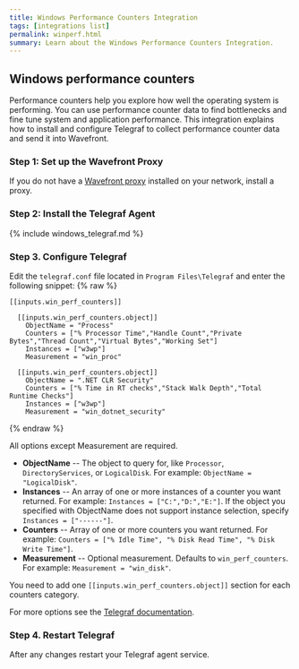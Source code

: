 ```yaml
---
title: Windows Performance Counters Integration
tags: [integrations list]
permalink: winperf.html
summary: Learn about the Windows Performance Counters Integration.
---
```

## Windows performance counters

Performance counters help you explore how well the operating system is performing. You can use performance counter data to find bottlenecks and fine tune system and application performance. This integration explains how to install and configure Telegraf to collect performance counter data and send it into Wavefront.

### Step 1: Set up the Wavefront Proxy

If you do not have a [Wavefront proxy](https://docs.wavefront.com/proxies.html) installed on your network, install a proxy.

### Step 2: Install the Telegraf Agent

{% include windows_telegraf.md %}

### Step 3. Configure Telegraf

Edit the `telegraf.conf` file located in `Program Files\Telegraf` and enter the following snippet:{% raw %}
```
[[inputs.win_perf_counters]]

  [[inputs.win_perf_counters.object]]
    ObjectName = "Process"
    Counters = ["% Processor Time","Handle Count","Private Bytes","Thread Count","Virtual Bytes","Working Set"]
    Instances = ["w3wp"]
    Measurement = "win_proc"
    
  [[inputs.win_perf_counters.object]]
    ObjectName = ".NET CLR Security"
    Counters = ["% Time in RT checks","Stack Walk Depth","Total Runtime Checks"]
    Instances = ["w3wp"]
    Measurement = "win_dotnet_security"

```
{% endraw %}

All options except Measurement are required. 


- **ObjectName** -- The object to query for, like `Processor`, `DirectoryServices`, or `LogicalDisk`. For example: `ObjectName = "LogicalDisk"`.
- **Instances** -- An array of one or more instances of a counter you want returned. For example: `Instances = ["C:","D:","E:"]`. If the object you specified with ObjectName does not support instance selection, specify  `Instances = ["------"]`.
- **Counters** -- Array of one or more counters you want returned. For example: `Counters = ["% Idle Time", "% Disk Read Time", "% Disk Write Time"]`.
- **Measurement** -- Optional measurement. Defaults to `win_perf_counters`. For example: `Measurement = "win_disk"`.

You need to add one `[[inputs.win_perf_counters.object]]` section for each counters category.

For more options see the [Telegraf documentation](https://github.com/influxdata/telegraf/tree/master/plugins/inputs/win_perf_counters).

### Step 4. Restart Telegraf

After any changes restart your Telegraf agent service.



